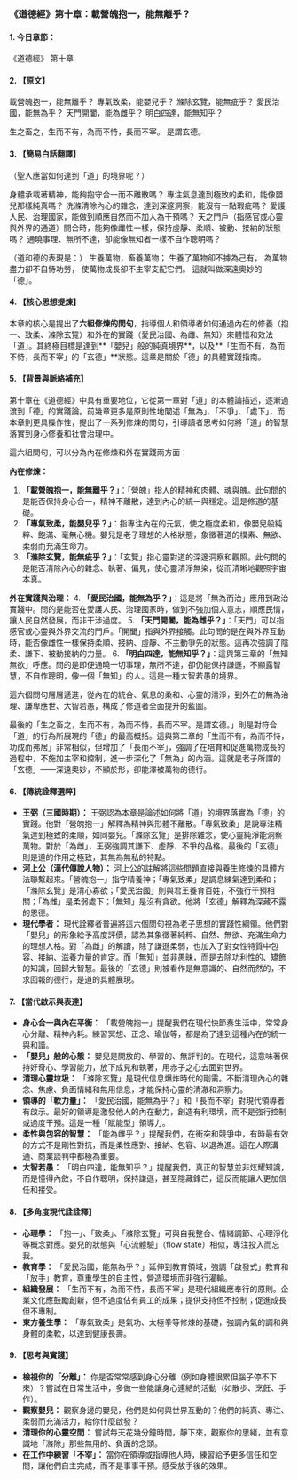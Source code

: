 ### **《道德經》第十章：載營魄抱一，能無離乎？**

#### **1. 今日章節：**

《道德經》 第十章

#### **2. 【原文】**

載營魄抱一，能無離乎？
專氣致柔，能嬰兒乎？
滌除玄覽，能無疵乎？
愛民治國，能無為乎？
天門開闔，能為雌乎？
明白四達，能無知乎？

生之畜之，生而不有，為而不恃，長而不宰。
是謂玄德。

#### **3. 【簡易白話翻譯】**

（聖人應當如何達到「道」的境界呢？）

身體承載著精神，能夠抱守合一而不離散嗎？
專注氣息達到極致的柔和，能像嬰兒那樣純真嗎？
洗滌清除內心的雜念，達到深邃洞察，能沒有一點瑕疵嗎？
愛護人民、治理國家，能做到順應自然而不加人為干預嗎？
天之門戶（指感官或心靈與外界的通道）開合時，能夠像雌性一樣，保持虛靜、柔順、被動、接納的狀態嗎？
通曉事理、無所不達，卻能像無知者一樣不自作聰明嗎？

（道和德的表現是：）
生養萬物，畜養萬物；
生養了萬物卻不據為己有，
為萬物盡力卻不自恃功勞，
使萬物成長卻不主宰支配它們。
這就叫做深遠奧妙的「德」。

#### **4. 【核心思想提煉】**

本章的核心是提出了**六組修煉的問句**，指導個人和領導者如何通過內在的修養（抱一、致柔、滌除玄覽）和外在的實踐（愛民治國、為雌、無知）來體悟和效法「道」。其終極目標是達到**「嬰兒」般的純真境界**，以及**「生而不有，為而不恃，長而不宰」的「玄德」**狀態。這章是關於「德」的具體實踐指南。

#### **5. 【背景與脈絡補充】**

第十章在《道德經》中具有重要地位，它從第一章對「道」的本體論描述，逐漸過渡到「德」的實踐論。前幾章更多是原則性地闡述「無為」、「不爭」、「處下」，而本章則更具操作性，提出了一系列修煉的問句，引導讀者思考如何將「道」的智慧落實到身心修養和社會治理中。

這六組問句，可以分為內在修煉和外在實踐兩方面：

**內在修煉：**
1.  **「載營魄抱一，能無離乎？」**：「營魄」指人的精神和肉體、魂與魄。此句問的是能否保持身心合一，精神不離散，達到內心的統一與穩定。這是修道的基礎。
2.  **「專氣致柔，能嬰兒乎？」**：指專注內在的元氣，使之極度柔和，像嬰兒般純粹、飽滿、毫無心機。嬰兒是老子理想的人格狀態，象徵著道的樸素、無欲、柔弱而充滿生命力。
3.  **「滌除玄覽，能無疵乎？」**：「玄覽」指心靈對道的深邃洞察和觀照。此句問的是能否清除內心的雜念、執著、偏見，使心靈清淨無染，從而清晰地觀照宇宙本真。

**外在實踐與治理：**
4.  **「愛民治國，能無為乎？」**：這是將「無為而治」應用到政治實踐中。問的是能否在愛護人民、治理國家時，做到不強加個人意志，順應民情，讓人民自然發展，而非干涉過度。
5.  **「天門開闔，能為雌乎？」**：「天門」可以指感官或心靈與外界交流的門戶。「開闔」指與外界接觸。此句問的是在與外界互動時，能否像雌性一樣保持柔順、接納、虛靜、不主動爭先的狀態。這再次強調了陰柔、謙下、被動接納的力量。
6.  **「明白四達，能無知乎？」**：這與第三章的「無知無欲」呼應。問的是即便通曉一切事理，無所不達，卻仍能保持謙遜，不顯露智慧，不自作聰明，像一個「無知」的人。這是一種大智若愚的境界。

這六個問句層層遞進，從內在的統合、氣息的柔和、心靈的清淨，到外在的無為治理、謙卑應世、大智若愚，構成了修道者全面提升的藍圖。

最後的「生之畜之，生而不有，為而不恃，長而不宰。是謂玄德。」則是對符合「道」的行為所展現的「德」的最高概括。這與第二章的「生而不有，為而不恃，功成而弗居」非常相似，但增加了「長而不宰」，強調了在培育和促進萬物成長的過程中，不施加主宰和控制，進一步深化了「無為」的內涵。這就是老子所謂的「玄德」——深遠奧妙，不顯於形，卻能澤被萬物的德行。

#### **6. 【傳統詮釋選粹】**

*   **王弼（三國時期）：** 王弼認為本章是論述如何將「道」的境界落實為「德」的實踐。他對「營魄抱一」解釋為精神與形體不離散。「專氣致柔」是說專注精氣達到極致的柔順，如同嬰兒。「滌除玄覽」是排除雜念，使心靈純淨能洞察萬物。對於「為雌」，王弼強調其謙下、虛靜、不爭的品格。最後的「玄德」則是道的作用之極致，其無為無私的特點。
*   **河上公（漢代傳說人物）：** 河上公的註解將這些問題直接與養生修煉的具體方法聯繫起來。「營魄抱一」指守精養神；「專氣致柔」是調息練氣達到柔和；「滌除玄覽」是清心寡欲；「愛民治國」則與君王養育百姓，不強行干預相關；「為雌」是柔弱處下；「無知」是沒有貪欲。他將「玄德」解釋為深藏不露的恩德。
*   **現代學者：** 現代詮釋者普遍將這六個問句視為老子思想的實踐性綱領。他們對「嬰兒」的形象給予高度評價，認為其象徵著純粹、自然、無欲、充滿生命力的理想人格。對「為雌」的解讀，除了謙遜柔弱，也加入了對女性特質中包容、接納、滋養力量的肯定。而「無知」並非愚昧，而是去除功利性的、矯飾的知識，回歸大智慧。最後的「玄德」則被看作是無意識的、自然而然的，不求回報的德行，是道的具體展現。

#### **7. 【當代啟示與表達】**

*   **身心合一與內在平衡：** 「載營魄抱一」提醒我們在現代快節奏生活中，常常身心分離、精神內耗。練習冥想、正念、瑜伽等，都是為了達到這種內在的統一與和諧。
*   **「嬰兒」般的心態：** 嬰兒是開放的、學習的、無評判的。在現代，這意味著保持好奇心、學習能力，放下成見和執著，用赤子之心去面對世界。
*   **清理心靈垃圾：** 「滌除玄覽」是現代信息爆炸時代的剛需。不斷清理內心的雜念、焦慮、負面情緒和無用信息，才能保持心靈的清澈和洞察力。
*   **領導的「軟力量」：** 「愛民治國，能無為乎？」和「長而不宰」對現代領導者有啟示。最好的領導是激發他人的內在動力，創造有利環境，而不是強行控制或過度干預。這是一種「賦能型」領導力。
*   **柔性與包容的智慧：** 「能為雌乎？」提醒我們，在衝突和競爭中，有時最有效的方式不是剛性對抗，而是柔性應對、接納、包容、以退為進。這在人際溝通、商業談判中都極為重要。
*   **大智若愚：** 「明白四達，能無知乎？」提醒我們，真正的智慧並非炫耀知識，而是懂得內斂，不自作聰明，保持謙遜，甚至隱藏鋒芒，這反而能讓人更加信任和接受。

#### **8. 【多角度現代詮詮釋】**

*   **心理學：** 「抱一」、「致柔」、「滌除玄覽」可與自我整合、情緒調節、心理淨化等概念對應。嬰兒的狀態與「心流體驗」（flow state）相似，專注投入而忘我。
*   **教育學：** 「愛民治國，能無為乎？」延伸到教育領域，強調「啟發式」教育和「放手」教育，尊重學生的自主性，營造環境而非強行灌輸。
*   **組織發展：** 「生而不有，為而不恃，長而不宰」是現代組織應奉行的原則。企業文化應鼓勵創新，但不過度佔有員工的成果；提供支持但不控制；促進成長但不專制。
*   **東方養生學：** 「專氣致柔」是氣功、太極拳等修煉的基礎，強調內氣的調和與身體的柔軟，以達到健康長壽。

#### **9. 【思考與實踐】**

*   **檢視你的「分離」：** 你是否常常感到身心分離（例如身體很累但腦子停不下來）？嘗試在日常生活中，多做一些能讓身心連結的活動（如散步、烹飪、手作）。
*   **觀察嬰兒：** 觀察身邊的嬰兒，他們是如何與世界互動的？他們的純真、專注、柔弱而充滿活力，給你什麼啟發？
*   **清理你的心靈空間：** 嘗試每天花幾分鐘時間，靜下來，觀察你的思緒，並有意識地「滌除」那些無用的、負面的念頭。
*   **在工作中練習「不宰」：** 當你在領導或指導他人時，練習給予更多信任和空間，讓他們自主完成，而不是事事干預。感受放手後的效果。